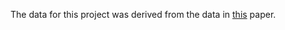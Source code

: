 The data for this project was derived from the data in [this](https://ieeexplore.ieee.org/document/9098903) paper.